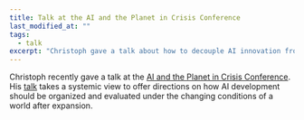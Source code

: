 ```yaml
---
title: Talk at the AI and the Planet in Crisis Conference 
last_modified_at: ""
tags: 
  - talk
excerpt: "Christoph gave a talk about how to decouple AI innovation from expansion in a world after growth, see full post for details."
---
```


Christoph recently gave a talk at the [AI and the Planet in Crisis Conference](https://philtech.univie.ac.at/ai-and-the-planet-in-crisis-conference/). 
His [talk](https://philtech.univie.ac.at/ai-and-the-planet-in-crisis-conference/abstracts/christoph-becker/) takes a systemic view to offer directions on how AI development 
should be organized and evaluated under the changing conditions of a world after expansion. 
